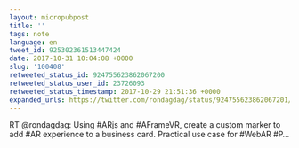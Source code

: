 ```yaml
---
layout: micropubpost
title: ''
tags: note
language: en
tweet_id: 925302361513447424
date: 2017-10-31 10:04:08 +0000
slug: '100408'
retweeted_status_id: 924755623862067200
retweeted_status_user_id: 23726093
retweeted_status_timestamp: 2017-10-29 21:51:36 +0000
expanded_urls: https://twitter.com/rondagdag/status/924755623862067201/video/1
---
```

RT @rondagdag: Using #ARjs and #AFrameVR, create a custom marker to add #AR experience to a business card. Practical use case for #WebAR #P…
